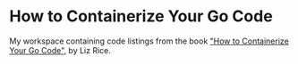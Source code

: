 # How to Containerize Your Go Code

My workspace containing code listings from the book ["How to Containerize Your
Go Code"](http://shop.oreilly.com/product/0636920068822.do), by Liz Rice.
